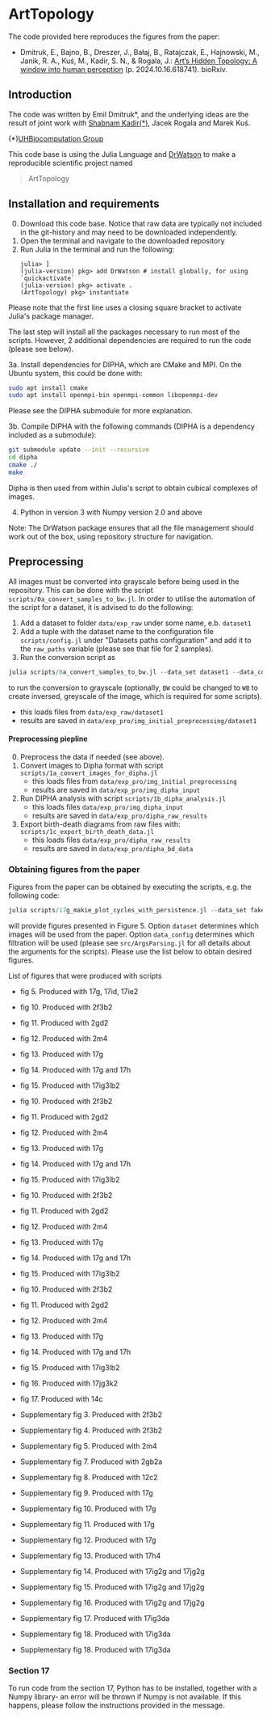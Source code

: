 # ArtTopology


The code provided here reproduces the figures from the paper:
* Dmitruk, E., Bajno, B., Dreszer, J., Bałaj, B., Ratajczak, E., Hajnowski, M., Janik, R. A., Kuś, M., Kadir, S. N., & Rogala, J.: [Art’s Hidden Topology: A window into human perception](https://doi.org/10.1101/2024.10.16.618741) (p. 2024.10.16.618741). bioRxiv.

## Introduction
The code was written by Emil Dmitruk*, and the underlying ideas are the result of joint work with [Shabnam Kadir(*)](https://github.com/shabnamkadir), Jacek Rogala and Marek Kuś.

(*)[UHBiocomputation Group](http://biocomputation.herts.ac.uk/)

This code base is using the Julia Language and [DrWatson](https://juliadynamics.github.io/DrWatson.jl/stable/)
to make a reproducible scientific project named
> ArtTopology

## Installation and requirements
0. Download this code base. Notice that raw data are typically not included in the
   git-history and may need to be downloaded independently.
1. Open the terminal and navigate to the downloaded repository
2. Run Julia in the terminal and run the following:
   ```
   julia> ]
   (julia-version) pkg> add DrWatson # install globally, for using `quickactivate`
   (julia-version) pkg> activate .
   (ArtTopology) pkg> instantiate
   ```
Please note that the first line uses a closing square bracket to activate Julia's package manager.

The last step will install all the packages necessary to run most of the scripts.
However, 2 additional dependencies are required to run the code (please see below).

3a. Install dependencies for DIPHA, which are CMake and MPI. On the Ubuntu system, this could be done
with:
```sh
sudo apt install cmake
sudo apt install openmpi-bin openmpi-common libopenmpi-dev
```
Please see the DIPHA submodule for more explanation.

3b. Compile DIPHA with the following commands (DIPHA is a dependency included as a submodule):
   ```sh
   git submodule update --init --recursive
   cd dipha
   cmake ./
   make
   ```
   Dipha is then used from within Julia's script to obtain cubical complexes of images.
   
4. Python in version 3 with Numpy version 2.0 and above

Note: The DrWatson package ensures that all the file management should work out of the box,
using repository structure for navigation. 

## Preprocessing

All images must be converted into grayscale before being used in the repository.
This can be done with the script `scripts/0a_convert_samples_to_bw.jl`. In order
to utilise the automation of the script for a dataset, it is advised to do the following:
1. Add a dataset to folder `data/exp_raw` under some name, e.b. `dataset1`
2. Add a tuple with the dataset name to the configuration file `scripts/config.jl` under "Datasets
paths configuration" and add it to the `raw_paths` variable (please see that file for 2 samples).
3. Run the conversion script as
```julia
julia scripts/0a_convert_samples_to_bw.jl --data_set dataset1 --data_config BW
```
to run the conversion to grayscale (optionally, `BW` could be changed to `WB` to
create inversed, greyscale of the image, which is required for some scripts).
   - this loads files from `data/exp_raw/dataset1`
   - results are saved in `data/exp_pro/img_initial_preprocessing/dataset1`

#### Preprocessing piepline
0. Preprocess the data if needed (see above).
1. Convert images to Dipha format with script `scripts/1a_convert_images_for_dipha.jl`
   - this loads files from `data/exp_pro/img_initial_preprocessing`
   - results are saved in `data/exp_pro/img_dipha_input`
2. Run DIPHA analysis with script `scripts/1b_dipha_analysis.jl`
   - this loads files `data/exp_pro/img_dipha_input`
   - results are saved in `data/exp_pro/dipha_raw_results`
3. Export birth-death diagrams from raw files with: `scripts/1c_export_birth_death_data.jl`
   - this loads files `data/exp_pro/dipha_raw_results`
   - results are saved in `data/exp_pro/dipha_bd_data`

### Obtaining figures from the paper

Figures from the paper can be obtained by executing the scripts, e.g. the following code:
```julia
julia scripts/17g_makie_plot_cycles_with_persistence.jl --data_set fake --data_config BW
```
will provide figures presented in Figure 5. Option `dataset` determines which images will be used from the paper. Option `data_config` determines which filtration will be used (please see `src/ArgsParsing.jl` for all details about the arguments for the scripts). Please use the list below to obtain desired figures.

List of figures that were produced with scripts
- fig 5. Produced with 17g, 17id, 17ie2
- fig 10. Produced with 2f3b2
- fig 11. Produced with 2gd2
- fig 12. Produced with 2m4
- fig 13. Produced with 17g
- fig 14. Produced with 17g and 17h
- fig 15. Produced with 17ig3lb2
- fig 10. Produced with 2f3b2
- fig 11. Produced with 2gd2
- fig 12. Produced with 2m4
- fig 13. Produced with 17g
- fig 14. Produced with 17g and 17h
- fig 15. Produced with 17ig3lb2
- fig 10. Produced with 2f3b2
- fig 11. Produced with 2gd2
- fig 12. Produced with 2m4
- fig 13. Produced with 17g
- fig 14. Produced with 17g and 17h
- fig 15. Produced with 17ig3lb2
- fig 10. Produced with 2f3b2
- fig 11. Produced with 2gd2
- fig 12. Produced with 2m4
- fig 13. Produced with 17g
- fig 14. Produced with 17g and 17h
- fig 15. Produced with 17ig3lb2
- fig 16. Produced with 17jg3k2
- fig 17. Produced with 14c

- Supplementary fig 3. Produced with 2f3b2
- Supplementary fig 4. Produced with 2f3b2
- Supplementary fig 5. Produced with 2m4
- Supplementary fig 7. Produced with 2gb2a
- Supplementary fig 8. Produced with 12c2
- Supplementary fig 9. Produced with 17g
- Supplementary fig 10. Produced with 17g
- Supplementary fig 11. Produced with 17g
- Supplementary fig 12. Produced with 17g
- Supplementary fig 13. Produced with 17h4
- Supplementary fig 14. Produced with 17ig2g and 17jg2g 
- Supplementary fig 15. Produced with 17ig2g and 17jg2g 
- Supplementary fig 16. Produced with 17ig2g and 17jg2g 
- Supplementary fig 17. Produced with 17ig3da 
- Supplementary fig 18. Produced with 17ig3da 
- Supplementary fig 18. Produced with 17ig3da 

### Section 17

To run code from the section 17, Python has to be installed, together with a
Numpy library- an error will be thrown if Numpy is not available. If this happens,
please follow the instructions provided in the message.
